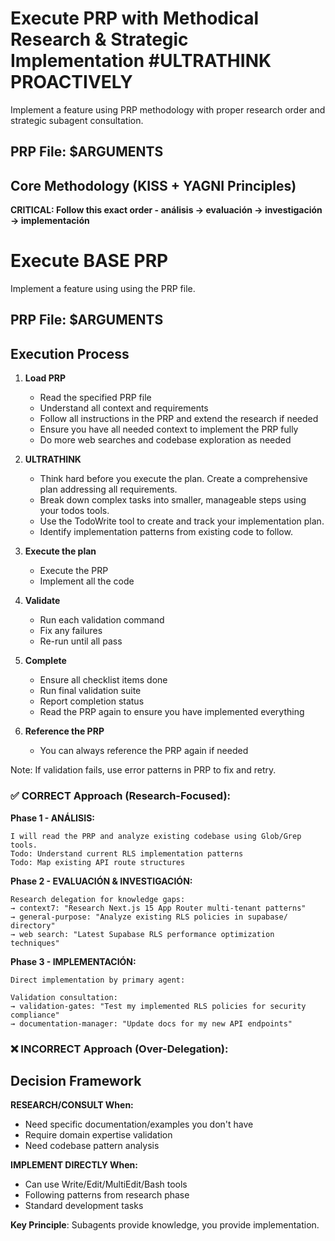 # Execute PRP with Methodical Research & Strategic Implementation #ULTRATHINK PROACTIVELY

Implement a feature using PRP methodology with proper research order and strategic subagent consultation.

## PRP File: $ARGUMENTS

## Core Methodology (KISS + YAGNI Principles)

**CRITICAL: Follow this exact order - análisis → evaluación → investigación → implementación** 

# Execute BASE PRP

Implement a feature using using the PRP file.

## PRP File: $ARGUMENTS

## Execution Process

1. **Load PRP**
   - Read the specified PRP file
   - Understand all context and requirements
   - Follow all instructions in the PRP and extend the research if needed
   - Ensure you have all needed context to implement the PRP fully
   - Do more web searches and codebase exploration as needed

2. **ULTRATHINK**
   - Think hard before you execute the plan. Create a comprehensive plan addressing all requirements.
   - Break down complex tasks into smaller, manageable steps using your todos tools.
   - Use the TodoWrite tool to create and track your implementation plan.
   - Identify implementation patterns from existing code to follow.

3. **Execute the plan**
   - Execute the PRP
   - Implement all the code

4. **Validate**
   - Run each validation command
   - Fix any failures
   - Re-run until all pass

5. **Complete**
   - Ensure all checklist items done
   - Run final validation suite
   - Report completion status
   - Read the PRP again to ensure you have implemented everything

6. **Reference the PRP**
   - You can always reference the PRP again if needed

Note: If validation fails, use error patterns in PRP to fix and retry.


### ✅ CORRECT Approach (Research-Focused):

**Phase 1 - ANÁLISIS:**
```
I will read the PRP and analyze existing codebase using Glob/Grep tools.
Todo: Understand current RLS implementation patterns
Todo: Map existing API route structures
```

**Phase 2 - EVALUACIÓN & INVESTIGACIÓN:**
```
Research delegation for knowledge gaps:
→ context7: "Research Next.js 15 App Router multi-tenant patterns"
→ general-purpose: "Analyze existing RLS policies in supabase/ directory"
→ web search: "Latest Supabase RLS performance optimization techniques"
```

**Phase 3 - IMPLEMENTACIÓN:**
```
Direct implementation by primary agent:

Validation consultation:
→ validation-gates: "Test my implemented RLS policies for security compliance"
→ documentation-manager: "Update docs for my new API endpoints"
```

### ❌ INCORRECT Approach (Over-Delegation):


## Decision Framework

**RESEARCH/CONSULT When:**
- Need specific documentation/examples you don't have
- Require domain expertise validation
- Need codebase pattern analysis

**IMPLEMENT DIRECTLY When:**
- Can use Write/Edit/MultiEdit/Bash tools
- Following patterns from research phase
- Standard development tasks

**Key Principle**: Subagents provide knowledge, you provide implementation.